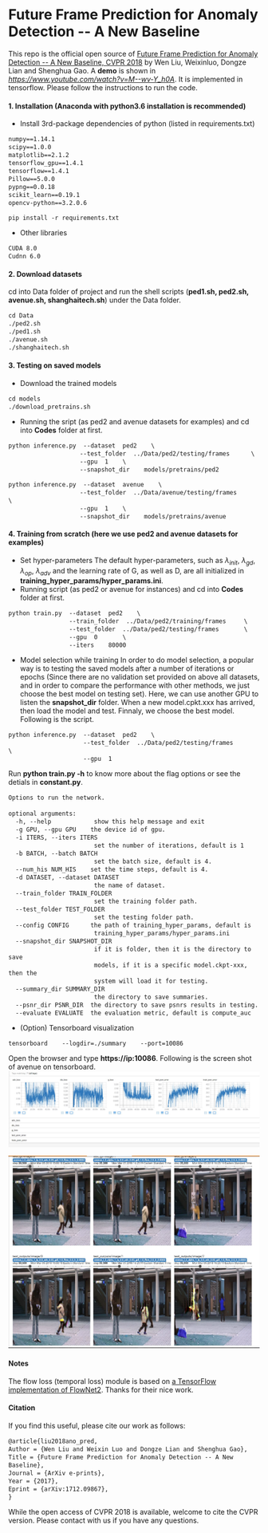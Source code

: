 # Future Frame Prediction for Anomaly Detection -- A New Baseline
This repo is the official open source of [Future Frame Prediction for Anomaly Detection -- A New Baseline, CVPR 2018](https://arxiv.org/pdf/1712.09867.pdf) by Wen Liu, Weixinluo, Dongze Lian and Shenghua Gao. 
A **demo** is shown in *https://www.youtube.com/watch?v=M--wv-Y_h0A*. It is implemented in tensorflow. Please follow the instructions to run the code.

#### 1. Installation (Anaconda with python3.6 installation is recommended)
* Install 3rd-package dependencies of python (listed in requirements.txt)
```
numpy==1.14.1
scipy==1.0.0
matplotlib==2.1.2
tensorflow_gpu==1.4.1
tensorflow==1.4.1
Pillow==5.0.0
pypng==0.0.18
scikit_learn==0.19.1
opencv-python==3.2.0.6
```

```shell
pip install -r requirements.txt
```
* Other libraries
```code
CUDA 8.0
Cudnn 6.0
```
#### 2. Download datasets
cd into Data folder of project and run the shell scripts (**ped1.sh, ped2.sh, avenue.sh, shanghaitech.sh**) under the Data folder.
```shell
cd Data
./ped2.sh
./ped1.sh
./avenue.sh
./shanghaitech.sh
```

#### 3. Testing on saved models
* Download the trained models
```shell
cd models
./download_pretrains.sh
```
* Running the sript (as ped2 and avenue datasets for examples) and cd into **Codes** folder at first.
```shell
python inference.py  --dataset  ped2    \
                    --test_folder  ../Data/ped2/testing/frames      \
                    --gpu  1    \
                    --snapshot_dir    models/pretrains/ped2
```

```shell
python inference.py  --dataset  avenue    \
                    --test_folder  ../Data/avenue/testing/frames      \
                    --gpu  1    \
                    --snapshot_dir    models/pretrains/avenue
```


#### 4. Training from scratch (here we use ped2 and avenue datasets for examples)
* Set hyper-parameters
The default hyper-parameters, such as $\lambda_{init}$, $\lambda_{gd}$, $\lambda_{op}$, $\lambda_{adv}$ and the learning rate of G, as well as D, are all initialized in **training_hyper_params/hyper_params.ini**. 
* Running script (as ped2 or avenue for instances) and cd into **Codes** folder at first.
```shell
python train.py  --dataset  ped2    \
                 --train_folder  ../Data/ped2/training/frames     \
                 --test_folder  ../Data/ped2/testing/frames       \
                 --gpu  0       \
                 --iters    80000
```
* Model selection while training
In order to do model selection, a popular way is to testing the saved models after a number of iterations or epochs (Since there are no validation set provided on above all datasets, and in order to compare the performance with other methods, we just choose the best model on testing set). Here, we can use another GPU to listen the **snapshot_dir** folder. When a new model.cpkt.xxx has arrived, then load the model and test. Finnaly, we choose the best model. Following is the script.
```shell
python inference.py  --dataset  ped2    \
                     --test_folder  ../Data/ped2/testing/frames       \
                     --gpu  1
```
Run **python train.py -h** to know more about the flag options or see the detials in **constant.py**.
```shell
Options to run the network.

optional arguments:
  -h, --help            show this help message and exit
  -g GPU, --gpu GPU    the device id of gpu.
  -i ITERS, --iters ITERS
                        set the number of iterations, default is 1
  -b BATCH, --batch BATCH
                        set the batch size, default is 4.
  --num_his NUM_HIS    set the time steps, default is 4.
  -d DATASET, --dataset DATASET
                        the name of dataset.
  --train_folder TRAIN_FOLDER
                        set the training folder path.
  --test_folder TEST_FOLDER
                        set the testing folder path.
  --config CONFIG      the path of training_hyper_params, default is
                        training_hyper_params/hyper_params.ini
  --snapshot_dir SNAPSHOT_DIR
                        if it is folder, then it is the directory to save
                        models, if it is a specific model.ckpt-xxx, then the
                        system will load it for testing.
  --summary_dir SUMMARY_DIR
                        the directory to save summaries.
  --psnr_dir PSNR_DIR  the directory to save psnrs results in testing.
  --evaluate EVALUATE  the evaluation metric, default is compute_auc
```
* (Option) Tensorboard visualization
```shell
tensorboard    --logdir=./summary    --port=10086
```
Open the browser and type **https://ip:10086**. Following is the screen shot of avenue on tensorboard.
![scalars_tensorboard](assets/scalars.JPG)

![images_tensorboard](assets/images.JPG)


#### Notes
The flow loss (temporal loss) module is based on [a TensorFlow implementation of FlowNet2](https://github.com/sampepose/flownet2-tf). Thanks for their nice work.
#### Citation
If you find this useful, please cite our work as follows:
```code
@article{liu2018ano_pred,
Author = {Wen Liu and Weixin Luo and Dongze Lian and Shenghua Gao},
Title = {Future Frame Prediction for Anomaly Detection -- A New Baseline},
Journal = {ArXiv e-prints},
Year = {2017},
Eprint = {arXiv:1712.09867},
}
```
While the open access of CVPR 2018 is available, welcome to cite the CVPR version. 
Please contact with us if you have any questions.

